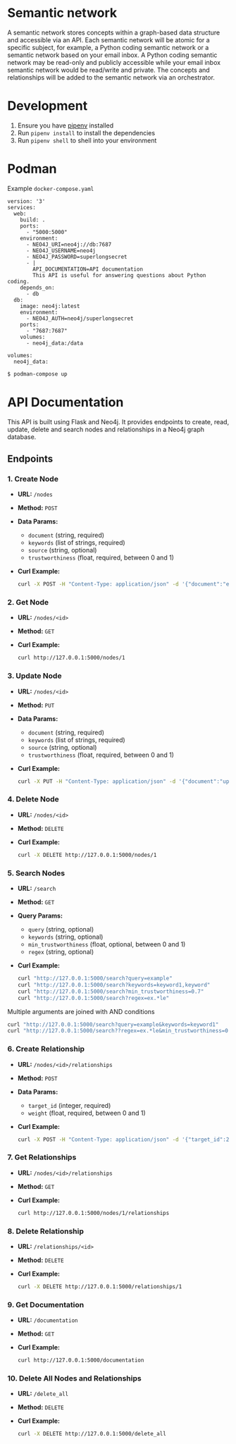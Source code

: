 # Semantic network

A semantic network stores concepts within a graph-based data structure and accessible via an API. Each semantic network will be atomic for a specific subject, for example, a Python coding semantic network or a semantic network based on your email inbox. A Python coding semantic network may be read-only and publicly accessible while your email inbox semantic network would be read/write and private. The concepts and relationships will be added to the semantic network via an orchestrator.

# Development

1. Ensure you have [pipenv](https://pipenv.pypa.io/en/latest/) installed
2. Run `pipenv install` to install the dependencies
3. Run `pipenv shell` to shell into your environment

# Podman

Example `docker-compose.yaml`

```
version: '3'
services:
  web:
    build: .
    ports:
      - "5000:5000"
    environment:
      - NEO4J_URI=neo4j://db:7687
      - NEO4J_USERNAME=neo4j
      - NEO4J_PASSWORD=superlongsecret
      - |
        API_DOCUMENTATION=API documentation
        This API is useful for answering questions about Python coding.
    depends_on:
      - db
  db:
    image: neo4j:latest
    environment:
      - NEO4J_AUTH=neo4j/superlongsecret
    ports:
      - "7687:7687"
    volumes:
      - neo4j_data:/data

volumes:
  neo4j_data:
```

```bash
$ podman-compose up
```

# API Documentation

This API is built using Flask and Neo4j. It provides endpoints to create, read, update, delete and search nodes and relationships in a Neo4j graph database.

## Endpoints

### 1. Create Node

- **URL:** `/nodes`
- **Method:** `POST`
- **Data Params:**
  - `document` (string, required)
  - `keywords` (list of strings, required)
  - `source` (string, optional)
  - `trustworthiness` (float, required, between 0 and 1)

- **Curl Example:**
  ```bash
  curl -X POST -H "Content-Type: application/json" -d '{"document":"example document", "keywords":["keyword1", "keyword2"], "trustworthiness":0.8}' http://127.0.0.1:5000/nodes
  ```

### 2. Get Node

- **URL:** `/nodes/<id>`
- **Method:** `GET`

- **Curl Example:**
  ```bash
  curl http://127.0.0.1:5000/nodes/1
  ```

### 3. Update Node

- **URL:** `/nodes/<id>`
- **Method:** `PUT`
- **Data Params:**
  - `document` (string, required)
  - `keywords` (list of strings, required)
  - `source` (string, optional)
  - `trustworthiness` (float, required, between 0 and 1)

- **Curl Example:**
  ```bash
  curl -X PUT -H "Content-Type: application/json" -d '{"document":"updated document", "keywords":["keyword3", "keyword4"], "trustworthiness":0.9}' http://127.0.0.1:5000/nodes/1
  ```

### 4. Delete Node

- **URL:** `/nodes/<id>`
- **Method:** `DELETE`

- **Curl Example:**
  ```bash
  curl -X DELETE http://127.0.0.1:5000/nodes/1
  ```

### 5. Search Nodes

- **URL:** `/search`
- **Method:** `GET`
- **Query Params:**
  - `query` (string, optional)
  - `keywords` (string, optional)
  - `min_trustworthiness` (float, optional, between 0 and 1)
  - `regex` (string, optional)

- **Curl Example:**
  ```bash
  curl "http://127.0.0.1:5000/search?query=example"
  curl "http://127.0.0.1:5000/search?keywords=keyword1,keyword"
  curl "http://127.0.0.1:5000/search?min_trustworthiness=0.7"
  curl "http://127.0.0.1:5000/search?regex=ex.*le"
  ```

 Multiple arguments are joined with AND conditions

  ```bash
  curl "http://127.0.0.1:5000/search?query=example&keywords=keyword1"
  curl "http://127.0.0.1:5000/search??regex=ex.*le&min_trustworthiness=0.7"
  ```

### 6. Create Relationship

- **URL:** `/nodes/<id>/relationships`
- **Method:** `POST`
- **Data Params:**
  - `target_id` (integer, required)
  - `weight` (float, required, between 0 and 1)

- **Curl Example:**
  ```bash
  curl -X POST -H "Content-Type: application/json" -d '{"target_id":2, "weight":0.5}' http://127.0.0.1:5000/nodes/1/relationships
  ```

### 7. Get Relationships

- **URL:** `/nodes/<id>/relationships`
- **Method:** `GET`

- **Curl Example:**
  ```bash
  curl http://127.0.0.1:5000/nodes/1/relationships
  ```

### 8. Delete Relationship

- **URL:** `/relationships/<id>`
- **Method:** `DELETE`

- **Curl Example:**
  ```bash
  curl -X DELETE http://127.0.0.1:5000/relationships/1
  ```

### 9. Get Documentation

- **URL:** `/documentation`
- **Method:** `GET`

- **Curl Example:**
  ```bash
  curl http://127.0.0.1:5000/documentation
  ```

### 10. Delete All Nodes and Relationships

- **URL:** `/delete_all`
- **Method:** `DELETE`

- **Curl Example:**
  ```bash
  curl -X DELETE http://127.0.0.1:5000/delete_all
  ```